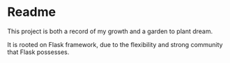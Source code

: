 # Readme  

This project is both a record of my growth and a garden to plant dream.

It is rooted on Flask framework, due to the flexibility and strong community that Flask possesses.


